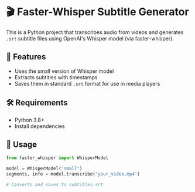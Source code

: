 
# 🎬 Faster-Whisper Subtitle Generator

This is a Python project that transcribes audio from videos and generates `.srt` subtitle files using OpenAI's Whisper model (via faster-whisper).

## 🚀 Features
- Uses the small version of Whisper model
- Extracts subtitles with timestamps
- Saves them in standard `.srt` format for use in media players

## 🛠 Requirements
- Python 3.8+
- Install dependencies

## 📁 Usage
```python
from faster_whisper import WhisperModel

model = WhisperModel("small")
segments, info = model.transcribe("your_video.mp4")

# Converts and saves to subtitles.srt
